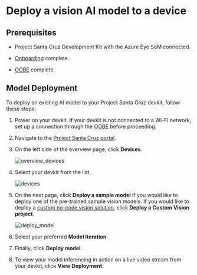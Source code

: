# Deploy a vision AI model to a device

## Prerequisites

* Project Santa Cruz Development Kit with the Azure Eye SoM connected.

* [Onboarding](https://github.com/microsoft/Project-Santa-Cruz-Private-Preview/blob/main/user-guides/getting_started/azure-subscription-onboarding.md) complete.

* [OOBE](https://github.com/microsoft/Project-Santa-Cruz-Private-Preview/blob/main/user-guides/getting_started/oobe.md) complete.

## Model Deployment

To deploy an existing AI model to your Project Santa Cruz devkit, follow these steps:

1. Power on your devkit. If your devkit is not connected to a Wi-Fi network, set up a connection through the [OOBE](https://github.com/microsoft/Project-Santa-Cruz-Private-Preview/blob/main/user-guides/getting_started/oobe.md) before proceeding.

1. Navigate to the [Project Santa Cruz portal](https://go.microsoft.com/fwlink/?linkid=2135819).

1. On the left side of the overview page, click **Devices**.

    ![overview_devices](https://github.com/microsoft/Project-Santa-Cruz-Private-Preview/blob/main/user-guides/prototyping/article_images/vision_overview_devices.png)

1. Select your devkit from the list.

    ![devices](https://github.com/microsoft/Project-Santa-Cruz-Private-Preview/blob/main/user-guides/prototyping/article_images/vision_devices.png)

1. On the next page, click **Deploy a sample model** if you would like to deploy one of the pre-trained sample vision models. If you would like to deploy a [custom no-code vision solution](https://github.com/microsoft/Project-Santa-Cruz-Private-Preview/blob/main/user-guides/prototyping/create-nocode-vision.md), click **Deploy a Custom Vision project**.

    ![deploy_model](https://github.com/microsoft/Project-Santa-Cruz-Private-Preview/blob/main/user-guides/prototyping/article_images/vision_deploy_model.png)

1. Select your preferred **Model Iteration**.
1. Finally, click **Deploy model**.
1. To view your model inferencing in action on a live video stream from your devkit, click **View Deployment**.
